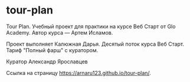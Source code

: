 # tour-plan

Tour Plan. Учебный проект для практики на курсе Веб Старт от Glo Academy. Автор курса — Артем Исламов.

Проект выполняет Калюжная Дарья. Десятый поток курса Веб Старт. Тариф "Полный фарш" с куратором.

Куратор Александр Ярославцев

Ссылка на страницу https://arnaru123.github.io/tour-plan/.
